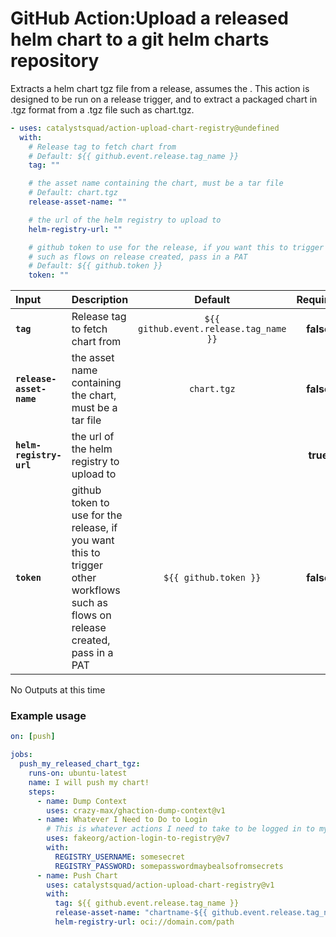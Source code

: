 <!-- start title -->

# GitHub Action:Upload a released helm chart to a git helm charts repository

<!-- end title -->
<!-- start description -->

Extracts a helm chart tgz file from a release, assumes the . This action is designed to be run on a release trigger, and to extract a packaged chart in .tgz format from a .tgz file such as chart.tgz.

<!-- end description -->
<!-- start contents -->
<!-- end contents -->
<!-- start usage -->

```yaml
- uses: catalystsquad/action-upload-chart-registry@undefined
  with:
    # Release tag to fetch chart from
    # Default: ${{ github.event.release.tag_name }}
    tag: ""

    # the asset name containing the chart, must be a tar file
    # Default: chart.tgz
    release-asset-name: ""

    # the url of the helm registry to upload to
    helm-registry-url: ""

    # github token to use for the release, if you want this to trigger other workflows
    # such as flows on release created, pass in a PAT
    # Default: ${{ github.token }}
    token: ""
```

<!-- end usage -->
<!-- start inputs -->

| **Input**                | **Description**                                                                                                                  |              **Default**               | **Required** |
| :----------------------- | :------------------------------------------------------------------------------------------------------------------------------- | :------------------------------------: | :----------: |
| **`tag`**                | Release tag to fetch chart from                                                                                                  | `${{ github.event.release.tag_name }}` |  **false**   |
| **`release-asset-name`** | the asset name containing the chart, must be a tar file                                                                          |              `chart.tgz`               |  **false**   |
| **`helm-registry-url`**  | the url of the helm registry to upload to                                                                                        |                                        |   **true**   |
| **`token`**              | github token to use for the release, if you want this to trigger other workflows such as flows on release created, pass in a PAT |         `${{ github.token }}`          |  **false**   |

<!-- end inputs -->
<!-- start outputs -->

No Outputs at this time

<!-- end outputs -->
<!-- start examples -->

### Example usage

```yaml
on: [push]

jobs:
  push_my_released_chart_tgz:
    runs-on: ubuntu-latest
    name: I will push my chart!
    steps:
      - name: Dump Context
        uses: crazy-max/ghaction-dump-context@v1
      - name: Whatever I Need to Do to Login
        # This is whatever actions I need to take to be logged in to my helm registry
        uses: fakeorg/action-login-to-registry@v7
        with:
          REGISTRY_USERNAME: somesecret
          REGISTRY_PASSWORD: somepasswordmaybealsofromsecrets
      - name: Push Chart
        uses: catalystsquad/action-upload-chart-registry@v1
        with:
          tag: ${{ github.event.release.tag_name }}
          release-asset-name: "chartname-${{ github.event.release.tag_name }}.tar.gz"
          helm-registry-url: oci://domain.com/path
```

<!-- end examples -->
<!-- start [.github/ghdocs/examples/] -->
<!-- end [.github/ghdocs/examples/] -->
